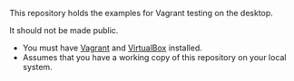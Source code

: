 This repository holds the examples for Vagrant testing on the desktop.

It should not be made public.

* You must have [Vagrant](https://www.vagrantup.com/downloads.html) and [VirtualBox](https://www.virtualbox.org/wiki/Downloads) installed.
* Assumes that you have a working copy of this repository on your local system.

